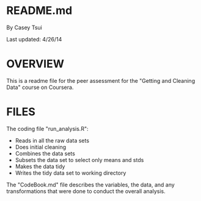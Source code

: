# README.md

By Casey Tsui

Last updated: 4/26/14


# OVERVIEW

This is a readme file for the peer assessment for the "Getting and Cleaning 
Data" course on Coursera.


# FILES

The coding file "run_analysis.R":
- Reads in all the raw data sets
- Does initial cleaning
- Combines the data sets
- Subsets the data set to select only means and stds
- Makes the data tidy
- Writes the tidy data set to working directory

The "CodeBook.md" file describes the variables, the data, and any transformations that were done to conduct the overall analysis.

